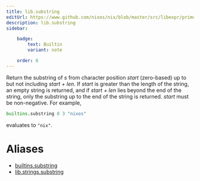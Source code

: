 ```yaml
---
title: lib.substring
editUrl: https://www.github.com/nixos/nix/blob/master/src/libexpr/primops.cc
description: lib.substring
sidebar:

    badge:
        text: Builtin
        variant: note

    order: 8
---
```


Return the substring of *s* from character position *start*
(zero-based) up to but not including *start + len*. If *start* is
greater than the length of the string, an empty string is returned,
and if *start + len* lies beyond the end of the string, only the
substring up to the end of the string is returned. *start* must be
non-negative. For example,

```nix
builtins.substring 0 3 "nixos"
```

evaluates to `"nix"`.


# Aliases

- [builtins.substring](/nix-doc-comments/reference/builtins/builtins-substring)
- [lib.strings.substring](/nix-doc-comments/reference/lib/strings/lib-strings-substring)


